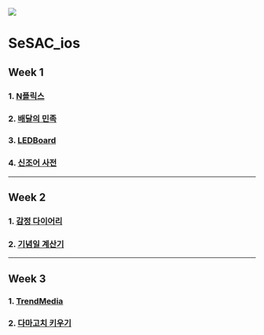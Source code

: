 ![](https://velog.velcdn.com/images/rytak108/post/31263f76-53ed-49ac-b77b-1073bad12eb6/image.jpeg)

# SeSAC_ios

## Week 1

### 1. [N플릭스](https://github.com/ryu-yeon/SeSAC_ios/tree/main/Movie)
### 2. [배달의 민족](https://github.com/ryu-yeon/SeSAC_ios/tree/main/Food)
### 3. [LEDBoard](https://github.com/ryu-yeon/SeSAC_ios/tree/main/LEDBoard)
### 4. [신조어 사전](https://github.com/ryu-yeon/SeSAC_ios/tree/main/NewlyCoinedWord)
---
## Week 2

### 1. [감정 다이어리](https://github.com/ryu-yeon/SeSAC_ios/tree/main/EmotionDiary)
### 2. [기념일 계산기](https://github.com/ryu-yeon/SeSAC_ios/tree/main/DayCalculator)

---
## Week 3
### 1. [TrendMedia](https://github.com/ryu-yeon/SeSAC_ios/tree/main/TrendMedia)
### 2. [다마고치 키우기](https://github.com/ryu-yeon/SeSAC_ios/tree/main/Tamagotchi)